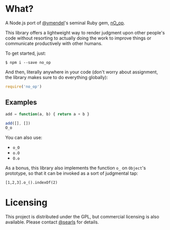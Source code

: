 # What?

A Node.js port of [@ymendel](https://github.com/ymendel)'s seminal Ruby gem, [nO_op](https://github.com/ymendel/nO_op).

This library offers a lightweight way to render judgment upon other people's code
without resorting to actually doing the work to improve things or communicate
productively with other humans.

To get started, just:

```
$ npm i --save no_op
```

And then, literally anywhere in your code (don't worry about assignment, the
library makes sure to do everything globally):

``` javascript
require('no_op')
```

## Examples

``` javascript
add = function(a, b) { return a + b }

add([], [])
O_o
```

You can also use:

* `o_O`
* `o.O`
* `O.o`


As a bonus, this library also implements the function `o_` on `Object`'s
prototype, so that it can be invoked as a sort of judgmental tap:

```
[1,2,3].o_().indexOf(2)
```

# Licensing

This project is distributed under the GPL, but commercial licensing is also
available. Please contact [@searls](http://twitter.com/searls) for details.

